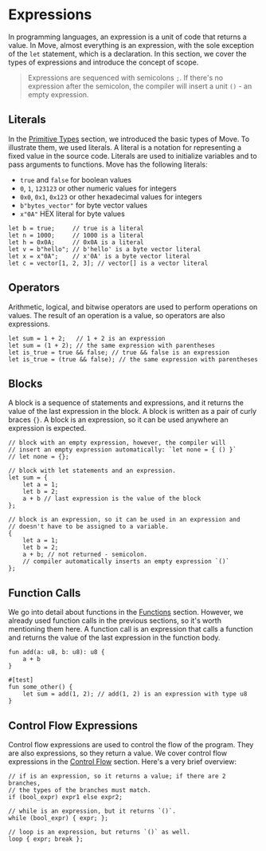 # Expressions

In programming languages, an expression is a unit of code that returns a value. In Move, almost
everything is an expression, with the sole exception of the `let` statement, which is a declaration. In
this section, we cover the types of expressions and introduce the concept of scope.

> Expressions are sequenced with semicolons `;`. If there's no expression after the semicolon, the
> compiler will insert a unit `()` - an empty expression.

## Literals

In the [Primitive Types](./primitive-types.md) section, we introduced the basic types of Move. To
illustrate them, we used literals. A literal is a notation for representing a fixed value in the
source code. Literals are used to initialize variables and to pass arguments to functions. Move has
the following literals:

- `true` and `false` for boolean values
- `0`, `1`, `123123` or other numeric values for integers
- `0x0`, `0x1`, `0x123` or other hexadecimal values for integers
- `b"bytes_vector"` for byte vector values
- `x"0A"` HEX literal for byte values

```move
let b = true;     // true is a literal
let n = 1000;     // 1000 is a literal
let h = 0x0A;     // 0x0A is a literal
let v = b"hello"; // b'hello' is a byte vector literal
let x = x"0A";    // x'0A' is a byte vector literal
let c = vector[1, 2, 3]; // vector[] is a vector literal
```

## Operators

Arithmetic, logical, and bitwise operators are used to perform operations on values. The result of
an operation is a value, so operators are also expressions.

```move
let sum = 1 + 2;   // 1 + 2 is an expression
let sum = (1 + 2); // the same expression with parentheses
let is_true = true && false; // true && false is an expression
let is_true = (true && false); // the same expression with parentheses
```

## Blocks

A block is a sequence of statements and expressions, and it returns the value of the last expression
in the block. A block is written as a pair of curly braces `{}`. A block is an expression, so it can
be used anywhere an expression is expected.

```move
// block with an empty expression, however, the compiler will
// insert an empty expression automatically: `let none = { () }`
// let none = {};

// block with let statements and an expression.
let sum = {
    let a = 1;
    let b = 2;
    a + b // last expression is the value of the block
};

// block is an expression, so it can be used in an expression and
// doesn't have to be assigned to a variable.
{
    let a = 1;
    let b = 2;
    a + b; // not returned - semicolon.
    // compiler automatically inserts an empty expression `()`
};
```

## Function Calls

We go into detail about functions in the [Functions](./function.md) section. However, we already
used function calls in the previous sections, so it's worth mentioning them here. A function call is
an expression that calls a function and returns the value of the last expression in the function
body.

```move
fun add(a: u8, b: u8): u8 {
    a + b
}

#[test]
fun some_other() {
    let sum = add(1, 2); // add(1, 2) is an expression with type u8
}
```

## Control Flow Expressions

Control flow expressions are used to control the flow of the program. They are also expressions, so
they return a value. We cover control flow expressions in the [Control Flow](./control-flow.md)
section. Here's a very brief overview:

```move
// if is an expression, so it returns a value; if there are 2 branches,
// the types of the branches must match.
if (bool_expr) expr1 else expr2;

// while is an expression, but it returns `()`.
while (bool_expr) { expr; };

// loop is an expression, but returns `()` as well.
loop { expr; break };
```
